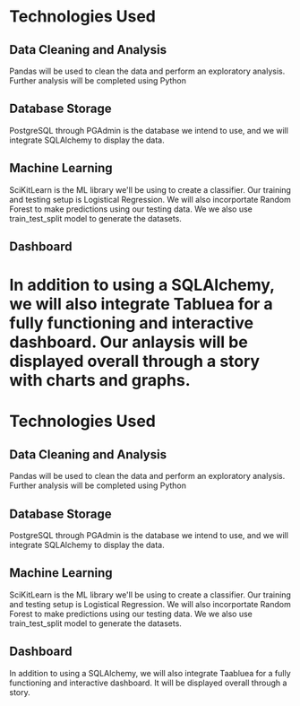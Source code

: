 # Technologies Used
## Data Cleaning and Analysis
Pandas will be used to clean the data and perform an exploratory analysis. Further analysis will be completed using Python

## Database Storage
PostgreSQL through PGAdmin is the database we intend to use, and we will integrate SQLAlchemy to display the data.

## Machine Learning
SciKitLearn is the ML library we'll be using to create a classifier. Our training and testing setup is Logistical Regression. We will also incorportate Random Forest to make predictions using our testing data. We we also use train_test_split model to generate the datasets. 

## Dashboard
In addition to using a SQLAlchemy, we will also integrate Tabluea for a fully functioning and interactive dashboard. Our anlaysis will be displayed overall through a story with charts and graphs. 
=======
# Technologies Used
## Data Cleaning and Analysis
Pandas will be used to clean the data and perform an exploratory analysis. Further analysis will be completed using Python

## Database Storage
PostgreSQL through PGAdmin is the database we intend to use, and we will integrate SQLAlchemy to display the data.

## Machine Learning
SciKitLearn is the ML library we'll be using to create a classifier. Our training and testing setup is Logistical Regression. We will also incorportate Random Forest to make predictions using our testing data. We we also use train_test_split model to generate the datasets. 

## Dashboard
In addition to using a SQLAlchemy, we will also integrate Taabluea for a fully functioning and interactive dashboard. It will be displayed overall through a story. 

